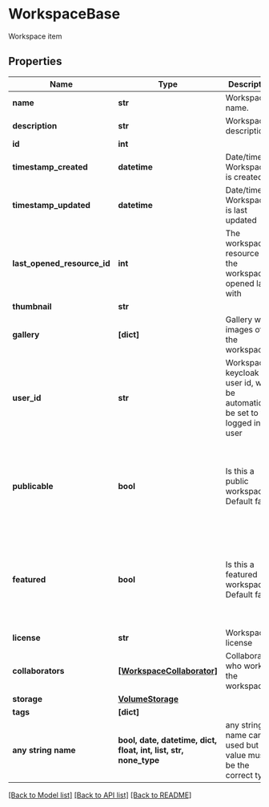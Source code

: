 # WorkspaceBase

Workspace item

## Properties
Name | Type | Description | Notes
------------ | ------------- | ------------- | -------------
**name** | **str** | Workspace name. | 
**description** | **str** | Workspace description. | 
**id** | **int** |  | [optional] 
**timestamp_created** | **datetime** | Date/time the Workspace is created | [optional] 
**timestamp_updated** | **datetime** | Date/time the Workspace is last updated | [optional] 
**last_opened_resource_id** | **int** | The workspace resource id the workspace is opened last with | [optional] 
**thumbnail** | **str** |  | [optional] 
**gallery** | **[dict]** | Gallery with images of the workspace | [optional] 
**user_id** | **str** | Workspace keycloak user id, will be automatically be set to the logged in user | [optional] 
**publicable** | **bool** | Is this a public workspace? Default false | [optional]  if omitted the server will use the default value of False
**featured** | **bool** | Is this a featured workspace? Default false | [optional]  if omitted the server will use the default value of False
**license** | **str** | Workspace license | [optional] 
**collaborators** | [**[WorkspaceCollaborator]**](WorkspaceCollaborator.md) | Collaborators who work on the workspace | [optional] 
**storage** | [**VolumeStorage**](VolumeStorage.md) |  | [optional] 
**tags** | **[dict]** |  | [optional] 
**any string name** | **bool, date, datetime, dict, float, int, list, str, none_type** | any string name can be used but the value must be the correct type | [optional]

[[Back to Model list]](../README.md#documentation-for-models) [[Back to API list]](../README.md#documentation-for-api-endpoints) [[Back to README]](../README.md)


